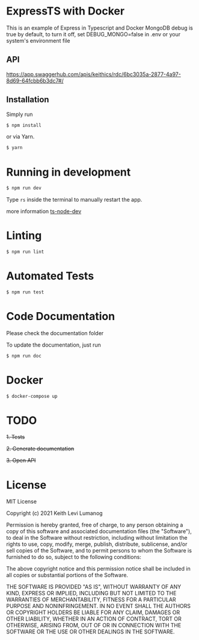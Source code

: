 # ExpressTS with Docker
This is an example of Express in Typescript and Docker
MongoDB debug is true by default, to turn it off, set DEBUG_MONGO=false in .env or your system's environment file 
## API
https://app.swaggerhub.com/apis/keithics/rdc/6bc3035a-2877-4a97-8d69-64fcbb6b3dc7#/


## Installation

Simply run
```bash
$ npm install 
```

or via Yarn.
```bash
$ yarn 
```


# Running in development
```bash
$ npm run dev
```

Type `rs` inside the terminal to manually restart the app.

more information [ts-node-dev](https://www.npmjs.com/package/ts-node-dev)

# Linting

```bash
$ npm run lint
```

# Automated Tests

```bash
$ npm run test
```

# Code Documentation
Please check the documentation folder

To update the documentation, just run
```bash
$ npm run doc
```

# Docker

```bash
$ docker-compose up
```

# TODO
~~1. Tests~~

~~2. Generate documentation~~
   
~~3. Open API~~


# License

MIT License

Copyright (c) 2021 Keith Levi Lumanog

Permission is hereby granted, free of charge, to any person obtaining a copy
of this software and associated documentation files (the "Software"), to deal
in the Software without restriction, including without limitation the rights
to use, copy, modify, merge, publish, distribute, sublicense, and/or sell
copies of the Software, and to permit persons to whom the Software is
furnished to do so, subject to the following conditions:

The above copyright notice and this permission notice shall be included in all
copies or substantial portions of the Software.

THE SOFTWARE IS PROVIDED "AS IS", WITHOUT WARRANTY OF ANY KIND, EXPRESS OR
IMPLIED, INCLUDING BUT NOT LIMITED TO THE WARRANTIES OF MERCHANTABILITY,
FITNESS FOR A PARTICULAR PURPOSE AND NONINFRINGEMENT. IN NO EVENT SHALL THE
AUTHORS OR COPYRIGHT HOLDERS BE LIABLE FOR ANY CLAIM, DAMAGES OR OTHER
LIABILITY, WHETHER IN AN ACTION OF CONTRACT, TORT OR OTHERWISE, ARISING FROM,
OUT OF OR IN CONNECTION WITH THE SOFTWARE OR THE USE OR OTHER DEALINGS IN THE
SOFTWARE.



[https://github.com/microsoft/TypeScript-Node-Starter]: https://github.com/microsoft/TypeScript-Node-Starter
